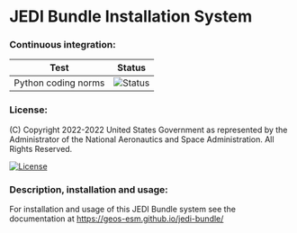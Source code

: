 # JEDI Bundle Installation System

### Continuous integration:

| Test      | Status  |
| --------- | --------|
| Python coding norms | ![Status](https://github.com/GEOS-ESM/jedi_bundle/actions/workflows/codestyle.yml/badge.svg) |

### License:

(C) Copyright 2022-2022 United States Government as represented by the Administrator of the National
Aeronautics and Space Administration. All Rights Reserved.

[![License](https://img.shields.io/badge/License-Apache%202.0-blue.svg)](https://opensource.org/licenses/Apache-2.0)

### Description, installation and usage:

For installation and usage of this JEDI Bundle system see the documentation at https://geos-esm.github.io/jedi-bundle/
